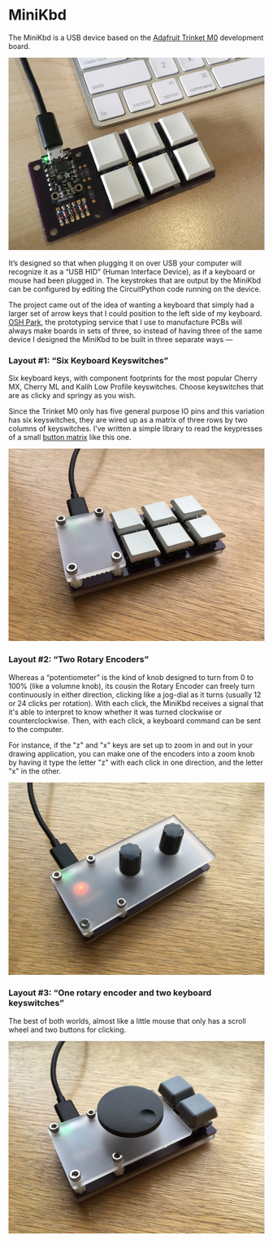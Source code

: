 # MiniKbd

The MiniKbd is a USB device based on the [Adafruit Trinket M0](https://learn.adafruit.com/adafruit-trinket-m0-circuitpython-arduino) development board. 

![MiniKbd](/images/six-key.jpg)

It’s designed so that when plugging it on over USB your computer will recognize it as a “USB HID” (Human Interface Device), as if a keyboard or mouse had been plugged in. The keystrokes that are output by the MiniKbd can be configured by editing the CircuitPython code running on the device.

The project came out of the idea of wanting a keyboard that simply had a larger set of arrow keys that I could position to the left side of my keyboard. [OSH Park](http://www.oshpark.com), the prototyping service that I use  to manufacture PCBs will always make boards in sets of three, so instead of having three of the same device I designed the MiniKbd to be built in three separate ways —


### Layout #1: “Six Keyboard Keyswitches”

Six keyboard keys, with component footprints for the most popular Cherry MX, Cherry ML and Kalih Low Profile keyswitches. Choose keyswitches that are as clicky and springy as you wish.

Since the Trinket M0 only has five general purpose IO pins and this variation has six keyswitches, they are wired up as a matrix of three rows by two columns of keyswitches. I've written a simple library to read the keypresses of a small [button matrix](https://github.com/andyclymer/circuitpython_libs/tree/master/buttonMatrix) like this one.

![MiniKbd with six keyswitches](/images/six-key-enclosure.jpg)

### Layout #2: “Two Rotary Encoders”

Whereas a “potentiometer” is the kind of knob designed to turn from 0 to 100% (like a volumne knob), its cousin the Rotary Encoder can freely turn continuously in either direction, clicking like a jog-dial as it turns (usually 12 or 24 clicks per rotation). With each click, the MiniKbd receives a signal that it's able to interpret to know whether it was turned clockwise or counterclockwise. Then, with each click, a keyboard command can be sent to the computer.

For instance, if the "z" and "x" keys are set up to zoom in and out in your drawing application, you can make one of the encoders into a zoom knob by having it type the letter "z" with each click in one direction, and the letter "x" in the other. 

![MiniKbd with two encoders](/images/two-encoder-enclosure.jpg)
### Layout #3: “One rotary encoder and two keyboard keyswitches”

The best of both worlds, almost like a little mouse that only has a scroll wheel and two buttons for clicking.

![MiniKbd with one encoder and two keys](/images/two-key-enclosure.jpg)
